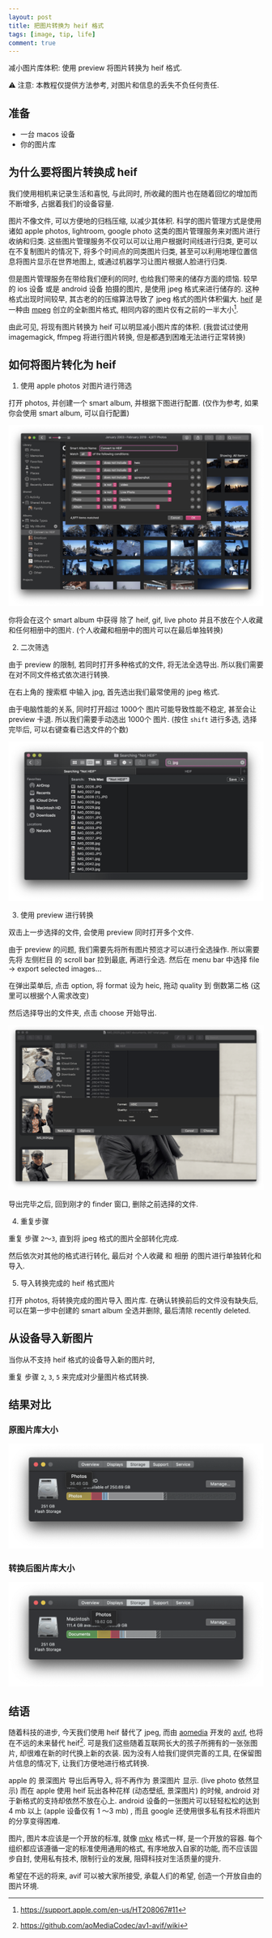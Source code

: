 ```yaml
---
layout: post
title: 把图片转换为 heif 格式
tags: [image, tip, life]
comment: true
---
```


减小图片库体积: 使用 preview 将图片转换为 heif 格式.

⚠️ 注意: 本教程仅提供方法参考, 对图片和信息的丢失不负任何责任.

## 准备

- 一台 macos 设备
- 你的图片库

## 为什么要将图片转换成 heif

我们使用相机来记录生活和喜悦, 与此同时, 所收藏的图片也在随着回忆的增加而不断增多, 占据着我们的设备容量.

图片不像文件, 可以方便地的归档压缩, 以减少其体积. 科学的图片管理方式是使用诸如 apple photos, lightroom, google photo 这类的图片管理服务来对图片进行收纳和归类. 这些图片管理服务不仅可以可以让用户根据时间线进行归类, 更可以在不复制图片的情况下, 将多个时间点的同类图片归类, 甚至可以利用地理位置信息将图片显示在世界地图上, 或通过机器学习让图片根据人脸进行归类.

但是图片管理服务在带给我们便利的同时, 也给我们带来的储存方面的烦恼. 较早的 ios 设备 或是 android 设备 拍摄的图片, 是使用 jpeg 格式来进行储存的. 这种格式出现时间较早, 其古老的的压缩算法导致了 jpeg 格式的图片体积偏大. [heif](https://wikipedia.org/wiki/High_Efficiency_Image_File_Format) 是一种由 [mpeg](https://mpeg.chiariglione.org) 创立的全新图片格式, 相同内容的图片仅有之前的一半大小[^1].

由此可见, 将现有图片转换为 heif 可以明显减小图片库的体积.  (我尝试过使用 imagemagick, ffmpeg 将进行图片转换, 但是都遇到困难无法进行正常转换)

## 如何将图片转化为 heif

1. 使用 apple photos 对图片进行筛选

打开 photos, 并创建一个 smart album, 并根据下图进行配置.  (仅作为参考, 如果你会使用 smart album, 可以自行配置)

![smart album setup](/asset/image/2019-2-6-convert-image-to-heif/image-20190206155059774.png)

你将会在这个 smart  album 中获得 除了 heif, gif, live photo 并且不放在个人收藏和任何相册中的图片.  (个人收藏和相册中的图片可以在最后单独转换)

2. 二次筛选

由于 preview 的限制, 若同时打开多种格式的文件, 将无法全选导出. 所以我们需要在对不同文件格式依次进行转换.

在右上角的 搜索框 中输入 jpg, 首先选出我们最常使用的 jpeg 格式.

由于电脑性能的关系, 同时打开超过 1000个 图片可能导致性能不稳定, 甚至会让 preview 卡退. 所以我们需要手动选出 1000个 图片.  (按住 `shift` 进行多选, 选择完毕后, 可以右键查看已选文件的个数)

![search .jpg photo](/asset/image/2019-2-6-convert-image-to-heif/image-20190206162835587.png)

3. 使用 preview 进行转换

双击上一步选择的文件, 会使用 preview 同时打开多个文件.

由于 preview 的问题, 我们需要先将所有图片预览才可以进行全选操作. 所以需要先将 左侧栏目 的 scroll bar 拉到最底, 再进行全选. 然后在 menu bar 中选择 file ->  export selected images...

在弹出菜单后, 点击 option, 将 format 设为 heic, 拖动 quality 到 倒数第二格 (这里可以根据个人需求改变)

然后选择导出的文件夹, 点击 choose 开始导出.

![export photo](/asset/image/2019-2-6-convert-image-to-heif/image-20190206160458423.png)

导出完毕之后, 回到刚才的 finder 窗口, 删除之前选择的文件.

4. 重复步骤

重复 步骤 `2`～`3`, 直到将 jpeg 格式的图片全部转化完成.

然后依次对其他的格式进行转化, 最后对 个人收藏 和 相册 的图片进行单独转化和导入.

5. 导入转换完成的 heif 格式图片

打开 photos, 将转换完成的图片导入 图片库. 在确认转换前后的文件没有缺失后, 可以在第一步中创建的 smart album 全选并删除, 最后清除 recently deleted.

## 从设备导入新图片

当你从不支持 heif 格式的设备导入新的图片时,

重复 步骤 `2`, `3`, `5` 来完成对少量图片格式转换.

## 结果对比

### 原图片库大小

![photo 36.46 gb](/asset/image/2019-2-6-convert-image-to-heif/image-20190206133238.png)

### 转换后图片库大小

![photo 19.62 gb](/asset/image/2019-2-6-convert-image-to-heif/image-20190206211620732.png)

## 结语

随着科技的进步, 今天我们使用 heif 替代了 jpeg, 而由 [aomedia](https://aomedia.org) 开发的 [avif](https://aomediacodec.github.io/av1-avif/), 也将在不远的未来替代 heif[^2]. 可是我们这些随着互联网长大的孩子所拥有的一张张图片, 却很难在新的时代换上新的衣装. 因为没有人给我们提供完善的工具, 在保留图片信息的情况下, 让我们方便地进行格式转换.

apple 的 景深图片 导出后再导入, 将不再作为 景深图片 显示.  (live photo 依然显示) 而在 apple 使用 heif 玩出各种花样 (动态壁纸, 景深图片)  的时候, android 对于新格式的支持却依然不放在心上. android 设备的一张图片可以轻轻松松的达到 4 mb 以上 (apple 设备仅有 1 ～3 mb) , 而且 google 还使用很多私有技术将图片的分享变得困难.

图片, 图片本应该是一个开放的标准, 就像 [mkv](https://matroska.org) 格式一样, 是一个开放的容器. 每个组织都应该遵循一定的标准使用通用的格式, 有序地放入自家的功能, 而不应该固步自封, 使用私有技术, 限制行业的发展, 阻碍科技对生活质量的提升.

希望在不远的将来, avif 可以被大家所接受, 承载人们的希望, 创造一个开放自由的图片环境.

[^1]: https://support.apple.com/en-us/HT208067#11
[^2]: https://github.com/aoMediaCodec/av1-avif/wiki
